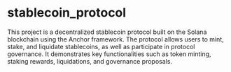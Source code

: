# stablecoin_protocol
This project is a decentralized stablecoin protocol built on the Solana blockchain using the Anchor framework. The protocol allows users to mint, stake, and liquidate stablecoins, as well as participate in protocol governance. It demonstrates key functionalities such as token minting, staking rewards, liquidations, and governance proposals.


